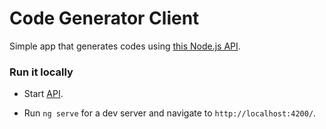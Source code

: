 # Code Generator Client

Simple app that generates codes using [this Node.js API](https://github.com/maikarox/code-generator-api).

### Run it locally

- Start [API](https://github.com/maikarox/code-generator-api).

- Run `ng serve` for a dev server and navigate to `http://localhost:4200/`.